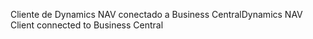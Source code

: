 <span data-ttu-id="d9264-101">Cliente de Dynamics NAV conectado a Business Central</span><span class="sxs-lookup"><span data-stu-id="d9264-101">Dynamics NAV Client connected to Business Central</span></span>